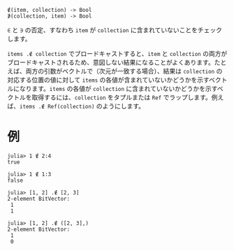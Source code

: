 ```
∉(item, collection) -> Bool
∌(collection, item) -> Bool
```

`∈` と `∋` の否定、すなわち `item` が `collection` に含まれていないことをチェックします。

`items .∉ collection` でブロードキャストすると、`item` と `collection` の両方がブロードキャストされるため、意図しない結果になることがよくあります。たとえば、両方の引数がベクトルで（次元が一致する場合）、結果は `collection` の対応する位置の値に対して `items` の各値が含まれていないかどうかを示すベクトルになります。`items` の各値が `collection` に含まれていないかどうかを示すベクトルを取得するには、`collection` をタプルまたは `Ref` でラップします。例えば、`items .∉ Ref(collection)` のようにします。

# 例

```jldoctest
julia> 1 ∉ 2:4
true

julia> 1 ∉ 1:3
false

julia> [1, 2] .∉ [2, 3]
2-element BitVector:
 1
 1

julia> [1, 2] .∉ ([2, 3],)
2-element BitVector:
 1
 0
```
